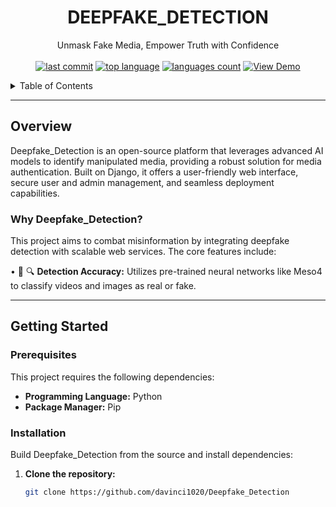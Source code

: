<p align="center">
  <a href="https://github.com/davincik20/Deepfake_Detection">
    <!-- You can add a logo here if you have one -->
    <!-- <img src="images/logo.png" alt="Logo" width="80" height="80"> -->
  </a>

  <h1 align="center">DEEPFAKE_DETECTION</h1>

  <p align="center">
    Unmask Fake Media, Empower Truth with Confidence
    <br />
    <br />
    <a href="https://github.com/davincik20/Deepfake_Detection/commits/main"><img src="https://img.shields.io/github/last-commit/davincik20/Deepfake_Detection" alt="last commit"></a>
    <a href="https://github.com/davincik20/Deepfake_Detection"><img src="https://img.shields.io/github/languages/top/davincik20/Deepfake_Detection" alt="top language"></a>
    <a href="https://github.com/davincik20/Deepfake_Detection"><img src="https://img.shields.io/github/languages/count/davincik20/Deepfake_Detection" alt="languages count"></a>
    <a href="[YOUR_PROJECT_DEMO_LINK_HERE]"><img src="https://img.shields.io/badge/View_Demo-green" alt="View Demo"></a>
  </p>
</p>

<!-- TABLE OF CONTENTS -->
<details>
  <summary>Table of Contents</summary>
  <ol>
    <li><a href="#overview">Overview</a></li>
    <li>
      <a href="#getting-started">Getting Started</a>
      <ul>
        <li><a href="#prerequisites">Prerequisites</a></li>
        <li><a href="#installation">Installation</a></li>
      </ul>
    </li>
    <li><a href="#usage">Usage</a></li>
    <li><a href="#testing">Testing</a></li>
    <li><a href="#roadmap">Roadmap</a></li>
    <li><a href="#contributing">Contributing</a></li>
    <li><a href="#license">License</a></li>
    <li><a href="#contact">Contact</a></li>
  </ol>
</details>

---

## Overview

Deepfake_Detection is an open-source platform that leverages advanced AI models to identify manipulated media, providing a robust solution for media authentication. Built on Django, it offers a user-friendly web interface, secure user and admin management, and seamless deployment capabilities.

### Why Deepfake_Detection?

This project aims to combat misinformation by integrating deepfake detection with scalable web services. The core features include:

• 🎯 🔍 **Detection Accuracy:** Utilizes pre-trained neural networks like Meso4 to classify videos and images as real or fake.

---

## Getting Started

### Prerequisites

This project requires the following dependencies:

- **Programming Language:** Python
- **Package Manager:** Pip

### Installation

Build Deepfake_Detection from the source and install dependencies:

1. **Clone the repository:**
   ```bash
   git clone https://github.com/davinci1020/Deepfake_Detection

